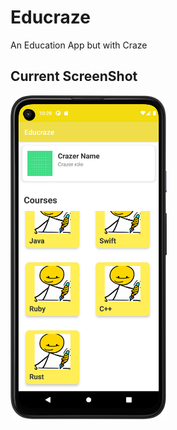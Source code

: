 # Educraze
An Education App but with Craze

## Current ScreenShot
<img src="screenshots/11-05-2023/MainPage.png" width="250"/>
